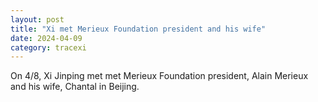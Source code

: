 ```yaml
---
layout: post
title: "Xi met Merieux Foundation president and his wife"
date: 2024-04-09
category: tracexi
---
```


On 4/8, Xi Jinping met met Merieux Foundation president, Alain Merieux and his wife, Chantal in Beijing.

